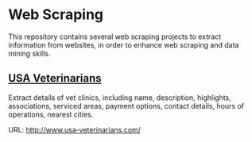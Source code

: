 # Web Scraping

This repository contains several web scraping projects to extract information from websites, in order to enhance web scraping and data mining skills.

## [USA Veterinarians](usa_veterinarians/)

Extract details of vet clinics, including name, description, highlights, associations, serviced areas, payment options, contact details, hours of operations, nearest cities.

URL: http://www.usa-veterinarians.com/